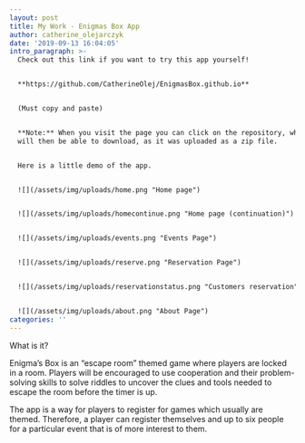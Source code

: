 ```yaml
---
layout: post
title: My Work - Enigmas Box App
author: catherine_olejarczyk
date: '2019-09-13 16:04:05'
intro_paragraph: >-
  Check out this link if you want to try this app yourself!


  **https://github.com/CatherineOlej/EnigmasBox.github.io** 


  (Must copy and paste) 


  **Note:** When you visit the page you can click on the repository, which you
  will then be able to download, as it was uploaded as a zip file.


  Here is a little demo of the app.


  ![](/assets/img/uploads/home.png "Home page")


  ![](/assets/img/uploads/homecontinue.png "Home page (continuation)")


  ![](/assets/img/uploads/events.png "Events Page")


  ![](/assets/img/uploads/reserve.png "Reservation Page")


  ![](/assets/img/uploads/reservationstatus.png "Customers reservation")


  ![](/assets/img/uploads/about.png "About Page")
categories: ''
---
```

What is it?

Enigma’s Box is an “escape room” themed game where players are locked in a room. Players will be encouraged to use cooperation and their problem-solving skills to solve riddles to uncover the clues and tools needed to escape the room before the timer is up. 

The app is a way for players to register for games which usually are themed. Therefore, a player can register themselves and up to six people for a particular event that is of more interest to them.
